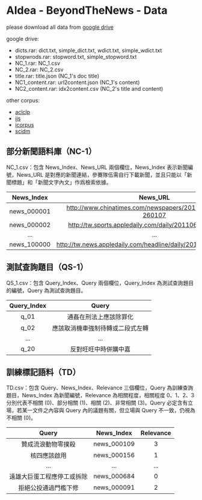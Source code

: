 # AIdea - BeyondTheNews - Data

please download all data from [google drive](https://drive.google.com/drive/folders/1eoTSivnOCw5IJ1wQpLbqEVW1yTAzO2Wd?usp=sharing)

google drive:
   - dicts.rar: dict.txt, simple_dict.txt, wdict.txt, simple_wdict.txt
   - stopwrods.rar: stopword.txt, simple_stopword.txt
   - NC_1.rar: NC_1.csv
   - NC_2.rar: NC_2.csv
   - title.rar: title.json (NC_1's doc title)
   - NC1_content.rar: url2content.json (NC_1's content)
   - NC2_content.rar: idx2content.csv (NC_2's title and content)

other corpus:
  - [aclclp](http://www.aclclp.org.tw/member/corp_c.php)
  - [iis](http://asbc.iis.sinica.edu.tw/)
  - [icorpus](http://asbc.iis.sinica.edu.tw/)
  - [scidm](https://scidm.nchc.org.tw/dataset/nchc_2019_te_02)

## 部分新聞語料庫（NC-1）

NC_1.csv：包含 News_Index、News_URL 兩個欄位，News_Index 表示新聞編號，News_URL 是對應的新聞連結，參賽隊伍需自行下載新聞，並且只能以「新聞標題」和「新聞文字內文」作爲檢索依據。

| News_Index|News_URL |
| :---: | :---: |
| news_000001| http://www.chinatimes.com/newspapers/20150108001507-260107 |
| news_000002| http://tw.sports.appledaily.com/daily/20110623/33479530/ |
| ... | ... |
| news_100000 | http://tw.news.appledaily.com/headline/daily/20160311/37103743/ |

## 測試查詢題目（QS-1）

QS_1.csv：包含 Query_Index、Query 兩個欄位，Query_Index 為測試查詢題目的編號，Query 為測試查詢題目。

| Query_Index | Query |
| :---: | :---: |
| q_01 | 通姦在刑法上應該除罪化 |
| q_02 | 應該取消機車強制待轉或二段式左轉 |
| ... | ... |
| q_20 | 反對旺旺中時併購中嘉 |

## 訓練標記語料（TD）

TD.csv：包含 Query、News_Index、Relevance 三個欄位，Query 為訓練查詢題目，News_Index 為新聞編號，Relevance 為相關程度，相關程度 0、1、2、3 分別代表不相關 (0)、部分相關 (1)、相關 (2)、非常相關 (3)。Query 必定含有立場，若某一文件之內容與 Query 內的議題有關，但立場與 Query 不一致，仍視為不相關 (0)。

|Query | News_Index | Relevance |
| :---: | :---: | :---: |
|贊成流浪動物零撲殺 | news_000109 | 3 |
|核四應該啟用 | news_000156 | 1 |
|... | ... | ... |
|遠雄大巨蛋工程應停工或拆除 | news_000684 | 0 |
|拒絕公投通過門檻下修 | news_000091 | 2 |
